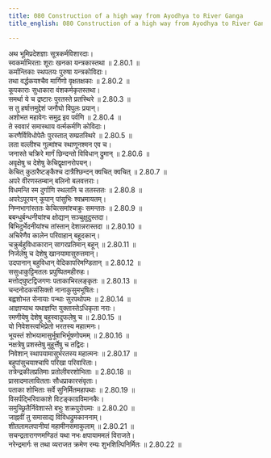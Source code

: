 ```yaml
---
title: 080 Construction of a high way from Ayodhya to River Ganga
title_english: 080 Construction of a high way from Ayodhya to River Ganga

---
```

<div class="audioEmbed"  caption="श्रीराम-हरिसीताराममूर्ति-घनपाठिभ्यां वचनम्" src="https://archive.org/download/Ramayana-recitation-Sriram-harisItArAmamUrti-Ghanapaati-v2/Kanda_2/Kanda_2_AYK-080-Marga_Nirmanam.mp3"></div>

अथ भूमिप्रदेशज्ञाः सूत्रकर्मविशारदाः।  
स्वकर्माभिरताः शूराः खनका यन्त्रकास्तथा ॥ 2.80.1 ॥   
कर्मान्तिकाः स्थपतयः पुरुषा यन्त्रकोविदाः।  
तथा वर्द्धकयश्चैव मार्गिणो वृक्षतक्षकाः ॥ 2.80.2 ॥   
कूपकाराः सुधाकारा वंशकर्मकृतस्तथा।  
समर्था ये च द्रष्टारः पुरतस्ते प्रतस्थिरे ॥ 2.80.3 ॥   
स तु हर्षात्तमुद्देशं जनौघो विपुलः प्रयान्।  
अशोभत महावेगः समुद्र इव पर्वणि ॥ 2.80.4 ॥   
ते स्ववारं समास्थाय वर्त्मकर्मणि कोविदाः।  
करणैर्विविधोपेतैः पुरस्तात् सम्प्रतस्थिरे ॥ 2.80.5 ॥   
लता वल्लीश्च गुल्मांश्च स्थाणूनश्मन एव च।  
जनास्ते चक्रिरे मार्गं छिन्दन्तो विविधान् द्रुमान् ॥ 2.80.6 ॥   
अवृक्षेषु च देशेषु केचिद्वृक्षानरोपयन्।  
केचित् कुठारैष्टङ्कैश्च दात्रैश्छिन्दन् क्वचित् क्वचित् ॥ 2.80.7 ॥   
अपरे वीरणस्तम्बान् बलिनो बलवत्तराः।  
विधमन्ति स्म दुर्गाणि स्थलानि च ततस्ततः ॥ 2.80.8 ॥   
अपरेऽपूरयन् कूपान् पांसुभिः श्वभ्रमायतम्।  
निम्नभागांस्ततः केचित्समांश्चक्रुः समन्ततः ॥ 2.80.9 ॥   
बबन्धुर्बन्धनीयांश्च क्षोद्यान् सञ्चुक्षुदुस्तदा।  
बिभिदुर्भेदनीयांश्च तांस्तान् देशान्नरास्तदा ॥ 2.80.10 ॥   
अचिरेणैव कालेन परिवाहान् बहूदकान्।  
चक्रुर्बहुविधाकारान् सागरप्रतिमान् बहून् ॥ 2.80.11 ॥   
निर्जलेषु च देशेषु खानयामासुरुत्तमान्।  
उदपानान् बहुविधान् वेदिकापरिमण्डितान् ॥ 2.80.12 ॥   
ससुधाकुट्टिमतलः प्रपुष्पितमहीरुहः।  
मत्तोद्घुष्टद्विजगणः पताकाभिरलङ्कृतः ॥ 2.80.13 ॥   
चन्दनोदकसंसिक्तो नानाकुसुमभूषितः।  
बह्वशोभत सेनायाः पन्थाः सुरपथोपमः ॥ 2.80.14 ॥   
आज्ञाप्याथ यथाज्ञप्ति युक्तास्तेऽधिकृता नराः।  
रमणीयेषु देशेषु बहुस्वादुफलेषु च ॥ 2.80.15 ॥   
यो निवेशस्त्वभिप्रेतो भरतस्य महात्मनः।  
भूयस्तं शोभयामासुर्भूषाभिर्भूषणोपमम् ॥ 2.80.16 ॥   
नक्षत्रेषु प्रशस्तेषु मुहूर्त्तेषु च तद्विदः।  
निवेशान् स्थापयामासुर्भरतस्य महात्मनः ॥ 2.80.17 ॥   
बहुपांसुचयाश्चापि परिखा परिवारिताः।  
तत्रेन्द्रकीलप्रतिमाः प्रतोलीवरशोभिताः ॥ 2.80.18 ॥   
प्रासादमालावितताः सौधप्राकारसंवृताः।  
पताका शोभिताः सर्वे सुनिर्मितमहापथाः ॥ 2.80.19 ॥   
विसर्पद्भिरिवाकाशे विटङ्काग्रविमानकैः।  
समुच्छ्रितैर्निवेशास्ते बभुः शक्रपुरोपमाः ॥ 2.80.20 ॥   
जाह्नवीं तु समासाद्य विविधद्रुमकाननाम्।  
शीतलामलपानीयां महामीनसमाकुलाम् ॥ 2.80.21 ॥   
सचन्द्रतारागणमण्डितं यथा नभः क्षपायाममलं विराजते।  
नरेन्द्रमार्गः स तथा व्यराजत क्रमेण रम्यः शुभशिल्पिनिर्मितः ॥ 2.80.22 ॥   